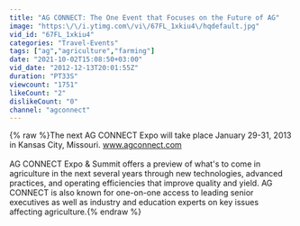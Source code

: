 ```yaml
---
title: "AG CONNECT: The One Event that Focuses on the Future of AG"
image: "https:\/\/i.ytimg.com\/vi\/67FL_1xkiu4\/hqdefault.jpg"
vid_id: "67FL_1xkiu4"
categories: "Travel-Events"
tags: ["ag","agriculture","farming"]
date: "2021-10-02T15:08:50+03:00"
vid_date: "2012-12-13T20:01:55Z"
duration: "PT33S"
viewcount: "1751"
likeCount: "2"
dislikeCount: "0"
channel: "agconnect"
---
```

{% raw %}The next AG CONNECT Expo will take place January 29-31, 2013 in Kansas City, Missouri. www.agconnect.com<br /><br />AG CONNECT Expo &amp; Summit offers a preview of what's to come in agriculture in the next several years through new technologies, advanced practices, and operating efficiencies that improve quality and yield. AG CONNECT is also known for one-on-one access to leading senior executives as well as industry and education experts on key issues affecting agriculture.{% endraw %}
